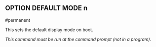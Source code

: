 ## OPTION DEFAULT MODE n

#permanent

This sets the default display mode on boot.

*This command must be run at the command prompt (not in a program).*

